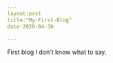 ```yaml
---
layout:post   
title:"My-First-Blog"
date:2020-04-30

---
```


First blog
I don't know what to say.
